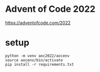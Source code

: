 # Advent of Code 2022
https://adventofcode.com/2022

# setup
```
python -m venv aoc2022/aocenv
source aocenv/bin/activate
pip install -r requirements.txt
```
